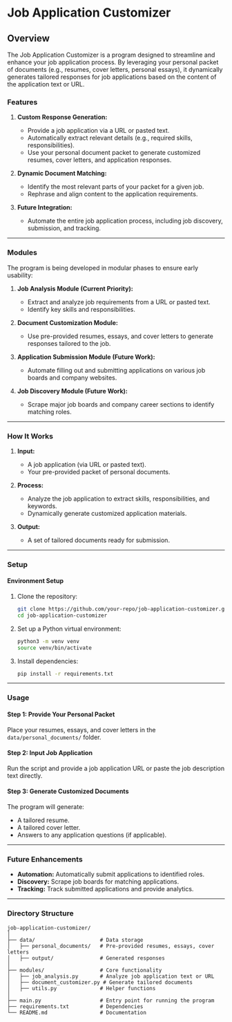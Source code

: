 # **Job Application Customizer**

## **Overview**
The Job Application Customizer is a program designed to streamline and enhance your job application process. By leveraging your personal packet of documents (e.g., resumes, cover letters, personal essays), it dynamically generates tailored responses for job applications based on the content of the application text or URL.

### **Features**
1. **Custom Response Generation:**
   - Provide a job application via a URL or pasted text.
   - Automatically extract relevant details (e.g., required skills, responsibilities).
   - Use your personal document packet to generate customized resumes, cover letters, and application responses.

2. **Dynamic Document Matching:**
   - Identify the most relevant parts of your packet for a given job.
   - Rephrase and align content to the application requirements.

3. **Future Integration:**
   - Automate the entire job application process, including job discovery, submission, and tracking.

---

### **Modules**
The program is being developed in modular phases to ensure early usability:

1. **Job Analysis Module (Current Priority):**
   - Extract and analyze job requirements from a URL or pasted text.
   - Identify key skills and responsibilities.

2. **Document Customization Module:**
   - Use pre-provided resumes, essays, and cover letters to generate responses tailored to the job.

3. **Application Submission Module (Future Work):**
   - Automate filling out and submitting applications on various job boards and company websites.

4. **Job Discovery Module (Future Work):**
   - Scrape major job boards and company career sections to identify matching roles.

---

### **How It Works**
1. **Input:**
   - A job application (via URL or pasted text).
   - Your pre-provided packet of personal documents.

2. **Process:**
   - Analyze the job application to extract skills, responsibilities, and keywords.
   - Dynamically generate customized application materials.

3. **Output:**
   - A set of tailored documents ready for submission.

---

### **Setup**
#### **Environment Setup**
1. Clone the repository:
   ```bash
   git clone https://github.com/your-repo/job-application-customizer.git
   cd job-application-customizer
   ```

2. Set up a Python virtual environment:
   ```bash
   python3 -m venv venv
   source venv/bin/activate
   ```

3. Install dependencies:
   ```bash
   pip install -r requirements.txt
   ```

---

### **Usage**
#### **Step 1: Provide Your Personal Packet**
Place your resumes, essays, and cover letters in the `data/personal_documents/` folder.

#### **Step 2: Input Job Application**
Run the script and provide a job application URL or paste the job description text directly.

#### **Step 3: Generate Customized Documents**
The program will generate:
- A tailored resume.
- A tailored cover letter.
- Answers to any application questions (if applicable).

---

### **Future Enhancements**
- **Automation:** Automatically submit applications to identified roles.
- **Discovery:** Scrape job boards for matching applications.
- **Tracking:** Track submitted applications and provide analytics.

---

### **Directory Structure**
```
job-application-customizer/
│
├── data/                     # Data storage
│   ├── personal_documents/   # Pre-provided resumes, essays, cover letters
│   ├── output/               # Generated responses
│
├── modules/                  # Core functionality
│   ├── job_analysis.py       # Analyze job application text or URL
│   ├── document_customizer.py # Generate tailored documents
│   ├── utils.py              # Helper functions
│
├── main.py                   # Entry point for running the program
├── requirements.txt          # Dependencies
└── README.md                 # Documentation
```